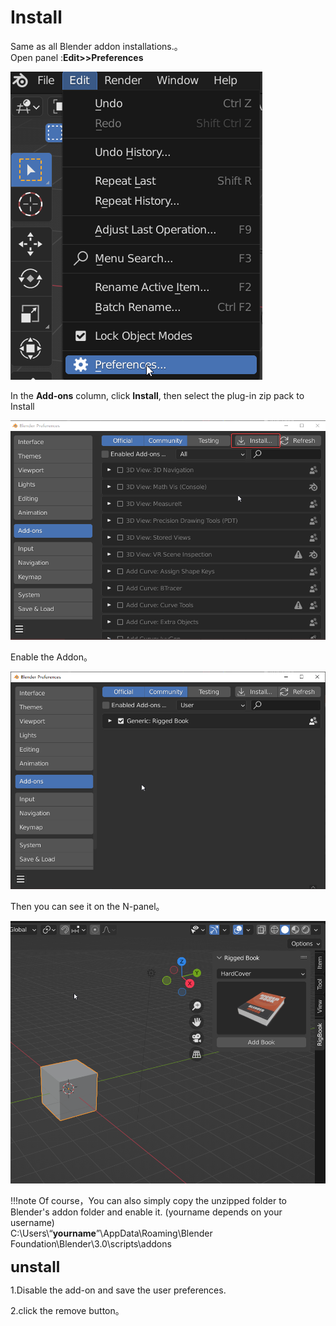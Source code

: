 # Install

Same as all Blender addon installations.。  
Open panel :**Edit>>Preferences**

![](image/preferences.png "")

In the **Add-ons** column, click **Install**, then select the plug-in zip pack to Install

![](image/addonpanelA.png "")

Enable the Addon。

![](image/addonpanelB.png "")

Then you can see it on the N-panel。

![](image/Npanel.png "")

!!!note
	Of course，You can also simply copy the unzipped folder to Blender's addon folder and enable it. (yourname depends on your username)   
	C:\Users\“**yourname**”\AppData\Roaming\Blender Foundation\Blender\3.0\scripts\addons



**<font size=5>unstall</font>**  

1.Disable the add-on and save the user preferences.  

2.click the  remove button。